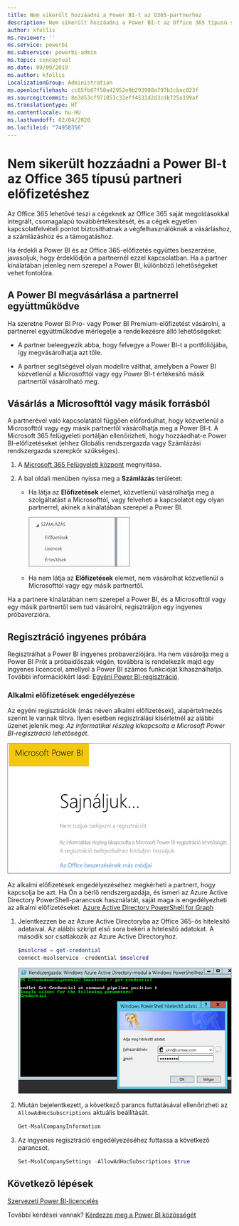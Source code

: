 ```yaml
---
title: Nem sikerült hozzáadni a Power BI-t az O365-partnerhez
description: Nem sikerült hozzáadni a Power BI-t az Office 365 típusú szindikálási partnerhez. A szindikálási modell az Office 365 által használt egyik beszerzési modell.
author: kfollis
ms.reviewer: ''
ms.service: powerbi
ms.subservice: powerbi-admin
ms.topic: conceptual
ms.date: 09/09/2019
ms.author: kfollis
LocalizationGroup: Administration
ms.openlocfilehash: cc85fb07f50a42952e9b293908a797b1cbac023f
ms.sourcegitcommit: 8e3d53cf971853c32eff4531d2d3cdb725a199af
ms.translationtype: HT
ms.contentlocale: hu-HU
ms.lasthandoff: 02/04/2020
ms.locfileid: "74958356"
---
```

# <a name="unable-to-add-power-bi-to-office-365-partner-subscription"></a>Nem sikerült hozzáadni a Power BI-t az Office 365 típusú partneri előfizetéshez

Az Office 365 lehetővé teszi a cégeknek az Office 365 saját megoldásokkal integrált, csomagalapú továbbértékesítését, és a cégek egyetlen kapcsolatfelvételi pontot biztosíthatnak a végfelhasználóknak a vásárláshoz, a számlázáshoz és a támogatáshoz.

Ha érdekli a Power BI és az Office 365-előfizetés együttes beszerzése, javasoljuk, hogy érdeklődjön a partnernél ezzel kapcsolatban. Ha a partner kínálatában jelenleg nem szerepel a Power BI, különböző lehetőségeket vehet fontolóra.

## <a name="work-with-your-partner-to-purchase-power-bi"></a>A Power BI megvásárlása a partnerrel együttműködve

Ha szeretne Power BI Pro- vagy Power BI Premium-előfizetést vásárolni, a partnerrel együttműködve mérlegelje a rendelkezésre álló lehetőségeket:

* A partner beleegyezik abba, hogy felvegye a Power BI-t a portfóliójába, így megvásárolhatja azt tőle.

* A partner segítségével olyan modellre válthat, amelyben a Power BI közvetlenül a Microsofttól vagy egy Power BI-t értékesítő másik partnertől vásárolható meg.

## <a name="purchase-from-microsoft-or-another-channel"></a>Vásárlás a Microsofttól vagy másik forrásból

A partnerével való kapcsolatától függően előfordulhat, hogy közvetlenül a Microsofttól vagy egy másik partnertől vásárolhatja meg a Power BI-t. A Microsoft 365 felügyeleti portálján ellenőrizheti, hogy hozzáadhat-e Power BI-előfizetéseket (ehhez Globális rendszergazda vagy Számlázási rendszergazda szerepkör szükséges).

1. A [Microsoft 365 Felügyeleti központ](https://admin.microsoft.com/AdminPortal/Home#/homepage) megnyitása.

1. A bal oldali menüben nyissa meg a **Számlázás** területet:

    * Ha látja az **Előfizetések** elemet, közvetlenül vásárolhatja meg a szolgáltatást a Microsofttól, vagy felveheti a kapcsolatot egy olyan partnerrel, akinek a kínálatában szerepel a Power BI.

        ![Számlázás előfizetésekkel](media/service-admin-syndication-partner/billingsub.png)

    * Ha nem látja az **Előfizetések** elemet, nem vásárolhat közvetlenül a Microsofttól vagy egy másik partnertől.

Ha a partnere kínálatában nem szerepel a Power BI, és a Microsofttól vagy egy másik partnertől sem tud vásárolni, regisztráljon egy ingyenes próbaverzióra.

## <a name="sign-up-for-a-free-trial"></a>Regisztráció ingyenes próbára

Regisztrálhat a Power BI ingyenes próbaverziójára. Ha nem vásárolja meg a Power BI Prót a próbaidőszak végén, továbbra is rendelkezik majd egy ingyenes licenccel, amellyel a Power BI számos funkcióját kihasználhatja. További információkért lásd: [Egyéni Power BI-regisztráció](service-self-service-signup-for-power-bi.md).

### <a name="enable-ad-hoc-subscriptions"></a>Alkalmi előfizetések engedélyezése

Az egyéni regisztrációk (más néven alkalmi előfizetések), alapértelmezés szerint le vannak tiltva. Ilyen esetben regisztrálási kísérletnél az alábbi üzenet jelenik meg: *Az informatikai részleg kikapcsolta a Microsoft Power BI-regisztráció lehetőségét*.

![Sajnálkozó kép](media/service-admin-syndication-partner/sorry.png)

Az alkalmi előfizetések engedélyezéséhez megkérheti a partnert, hogy kapcsolja be azt. Ha Ön a bérlő rendszergazdája, és ismeri az Azure Active Directory PowerShell-parancsok használatát, saját maga is engedélyezheti az alkalmi előfizetéseket. [Azure Active Directory PowerShell for Graph](/powershell/azure/active-directory/install-adv2/)

1. Jelentkezzen be az Azure Active Directoryba az Office 365-ös hitelesítő adataival. Az alábbi szkript első sora bekéri a hitelesítő adatokat. A második sor csatlakozik az Azure Active Directoryhoz.

    ```powershell
    $msolcred = get-credential
    connect-msolservice -credential $msolcred
    ```

    ![Adja meg hitelesítő adatait](media/service-admin-syndication-partner/aad-signin.png)

1. Miután bejelentkezett, a következő parancs futtatásával ellenőrizheti az `AllowAdHocSubscriptions` aktuális beállítását.

    ```powershell
    Get-MsolCompanyInformation
    ```

1. Az ingyenes regisztráció engedélyezéséhez futtassa a következő parancsot.

    ```powershell
    Set-MsolCompanySettings -AllowAdHocSubscriptions $true
    ```

## <a name="next-steps"></a>Következő lépések

[Szervezeti Power BI-licencelés](service-admin-licensing-organization.md)

További kérdései vannak? [Kérdezze meg a Power BI közösségét](https://community.powerbi.com/)